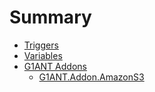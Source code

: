 # Summary

* [Triggers](Triggers.md)
* [Variables](Variables.md)
* [G1ANT Addons](G1ANT%20Addons/G1ANT%20Addons.md)
   * [G1ANT.Addon.AmazonS3](https://github.com/G1ANT-Robot/G1ANT.Docs/blob/master/G1ANT%20Addons/G1ANT.Addon.AmazonS3/G1ANT.Addon.AmazonS3.md)

